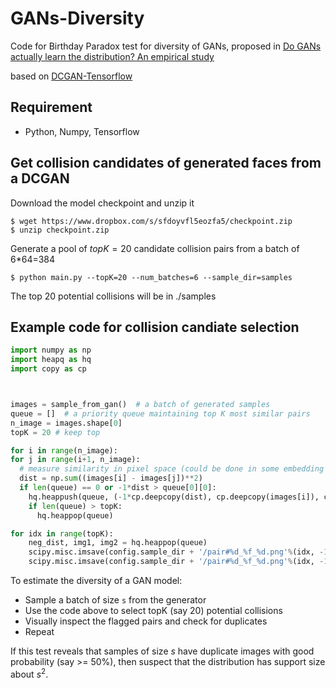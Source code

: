 # GANs-Diversity
Code for Birthday Paradox test for diversity of GANs, proposed in [Do GANs actually learn the distribution? An empirical study](https://arxiv.org/abs/1706.08224)

based on [DCGAN-Tensorflow](https://github.com/carpedm20/DCGAN-tensorflow)

## Requirement
- Python, Numpy, Tensorflow

## Get collision candidates of generated faces from a DCGAN

Download the model checkpoint and unzip it

	$ wget https://www.dropbox.com/s/sfdoyvfl5eozfa5/checkpoint.zip
	$ unzip checkpoint.zip

Generate a pool of $topK=20$ candidate collision pairs from a batch of 6*64=384

	$ python main.py --topK=20 --num_batches=6 --sample_dir=samples

The top 20 potential collisions will be in ./samples

## Example code for collision candiate selection

```python
import numpy as np
import heapq as hq
import copy as cp



images = sample_from_gan()	# a batch of generated samples
queue = []	# a priority queue maintaining top K most similar pairs
n_image = images.shape[0]
topK = 20 # keep top

for i in range(n_image):
for j in range(i+1, n_image):
  # measure similarity in pixel space (could be done in some embedding space too)
  dist = np.sum((images[i] - images[j])**2)
  if len(queue) == 0 or -1*dist > queue[0][0]:
    hq.heappush(queue, (-1*cp.deepcopy(dist), cp.deepcopy(images[i]), cp.deepcopy(images[j])))
    if len(queue) > topK:
      hq.heappop(queue)

for idx in range(topK):
	neg_dist, img1, img2 = hq.heappop(queue)
	scipy.misc.imsave(config.sample_dir + '/pair#%d_%f_%d.png'%(idx, -1*neg_dist, 1), (img1+1.)/2)
	scipy.misc.imsave(config.sample_dir + '/pair#%d_%f_%d.png'%(idx, -1*neg_dist, 2), (img2+1.)/2)
```

To estimate the diversity of a GAN model:
- Sample a batch of size ```s``` from the generator
- Use the code above to select topK (say 20) potential collisions
- Visually inspect the flagged pairs and check for duplicates
- Repeat

If this test reveals that samples of size $s$ have duplicate images with good probability (say >= 50%), 
then suspect that the distribution has support size about $s^2$.